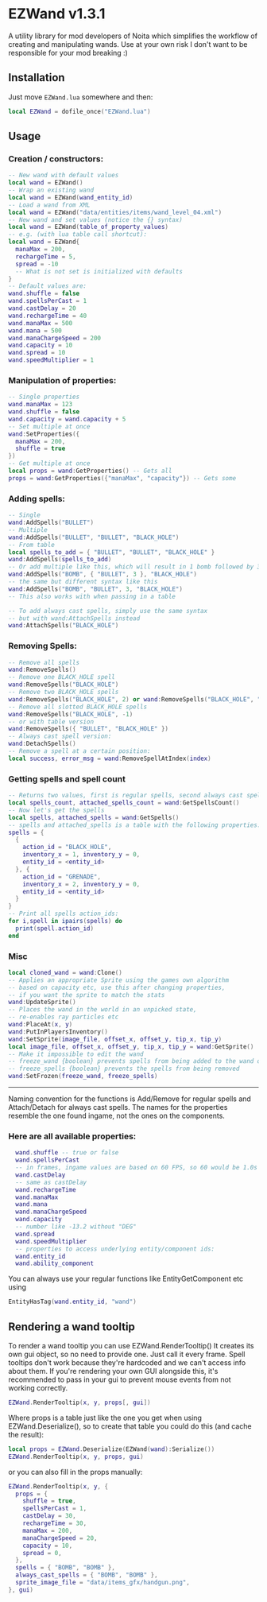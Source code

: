 # EZWand v1.3.1

A utility library for mod developers of Noita which simplifies the workflow of creating and manipulating wands. Use at your own risk I don't want to be responsible for your mod breaking :)

## Installation
Just move `EZWand.lua` somewhere and then:
```lua
local EZWand = dofile_once("EZWand.lua")
```
## Usage
### Creation / constructors:
```lua
-- New wand with default values
local wand = EZWand()
-- Wrap an existing wand
local wand = EZWand(wand_entity_id)
-- Load a wand from XML
local wand = EZWand("data/entities/items/wand_level_04.xml")
-- New wand and set values (notice the {} syntax)
local wand = EZWand(table_of_property_values)
-- e.g. (with lua table call shortcut):
local wand = EZWand{
  manaMax = 200,
  rechargeTime = 5,
  spread = -10
  -- What is not set is initialized with defaults
}
-- Default values are:
wand.shuffle = false
wand.spellsPerCast = 1
wand.castDelay = 20
wand.rechargeTime = 40
wand.manaMax = 500
wand.mana = 500
wand.manaChargeSpeed = 200
wand.capacity = 10
wand.spread = 10
wand.speedMultiplier = 1
```
### Manipulation of properties:
```lua
-- Single properties
wand.manaMax = 123
wand.shuffle = false
wand.capacity = wand.capacity + 5
-- Set multiple at once
wand:SetProperties({
  manaMax = 200,
  shuffle = true
})
-- Get multiple at once
local props = wand:GetProperties() -- Gets all
props = wand:GetProperties({"manaMax", "capacity"}) -- Gets some
```
### Adding spells:
```lua
-- Single
wand:AddSpells("BULLET")
-- Multiple
wand:AddSpells("BULLET", "BULLET", "BLACK_HOLE")
-- From table
local spells_to_add = { "BULLET", "BULLET", "BLACK_HOLE" }
wand:AddSpells(spells_to_add)
-- Or add multiple like this, which will result in 1 bomb followed by 3 bullets and then 1 black hole:
wand:AddSpells("BOMB", { "BULLET", 3 }, "BLACK_HOLE")
-- the same but different syntax like this
wand:AddSpells("BOMB", "BULLET", 3, "BLACK_HOLE")
-- This also works with when passing in a table

-- To add always cast spells, simply use the same syntax
-- but with wand:AttachSpells instead
wand:AttachSpells("BLACK_HOLE")
```
### Removing Spells:
```lua
-- Remove all spells
wand:RemoveSpells()
-- Remove one BLACK_HOLE spell
wand:RemoveSpells("BLACK_HOLE")
-- Remove two BLACK_HOLE spells
wand:RemoveSpells("BLACK_HOLE", 2) or wand:RemoveSpells("BLACK_HOLE", "BLACK_HOLE")
-- Remove all slotted BLACK_HOLE spells
wand:RemoveSpells("BLACK_HOLE", -1)
-- or with table version
wand:RemoveSpells({ "BULLET", "BLACK_HOLE" })
-- Always cast spell version:
wand:DetachSpells()
-- Remove a spell at a certain position:
local success, error_msg = wand:RemoveSpellAtIndex(index)
```
### Getting spells and spell count
```lua
-- Returns two values, first is regular spells, second always cast spells
local spells_count, attached_spells_count = wand:GetSpellsCount()
-- Now let's get the spells
local spells, attached_spells = wand:GetSpells()
-- spells and attached_spells is a table with the following properties:
spells = {
  {
    action_id = "BLACK_HOLE",
    inventory_x = 1, inventory_y = 0,
    entity_id = <entity_id>
  }, {
    action_id = "GRENADE",
    inventory_x = 2, inventory_y = 0,
    entity_id = <entity_id>
  }
}
-- Print all spells action_ids:
for i,spell in ipairs(spells) do
  print(spell.action_id)
end
```
### Misc
```lua
local cloned_wand = wand:Clone()
-- Applies an appropriate Sprite using the games own algorithm
-- based on capacity etc, use this after changing properties,
-- if you want the sprite to match the stats
wand:UpdateSprite()
-- Places the wand in the world in an unpicked state,
-- re-enables ray particles etc
wand:PlaceAt(x, y)
wand:PutInPlayersInventory()
wand:SetSprite(image_file, offset_x, offset_y, tip_x, tip_y)
local image_file, offset_x, offset_y, tip_x, tip_y = wand:GetSprite()
-- Make it impossible to edit the wand
-- freeze_wand {boolean} prevents spells from being added to the wand or moved
-- freeze_spells {boolean} prevents the spells from being removed
wand:SetFrozen(freeze_wand, freeze_spells)
```
***
Naming convention for the functions is Add/Remove for regular spells and Attach/Detach for always cast spells.
The names for the properties resemble the one found ingame, not the ones on the components.
### Here are all available properties:
```lua
  wand.shuffle -- true or false
  wand.spellsPerCast
  -- in frames, ingame values are based on 60 FPS, so 60 would be 1.0s
  wand.castDelay
  -- same as castDelay
  wand.rechargeTime
  wand.manaMax
  wand.mana
  wand.manaChargeSpeed
  wand.capacity
  -- number like -13.2 without "DEG"
  wand.spread
  wand.speedMultiplier
  -- properties to access underlying entity/component ids:
  wand.entity_id
  wand.ability_component
```
You can always use your regular functions like EntityGetComponent etc using
```lua
EntityHasTag(wand.entity_id, "wand")
```
## Rendering a wand tooltip
To render a wand tooltip you can use EZWand.RenderTooltip()
It creates its own gui object, so no need to provide one. Just call it every frame.
Spell tooltips don't work because they're hardcoded and we can't access info about them.
If you're rendering your own GUI alongside this, it's recommended to pass in your gui to prevent mouse events from not working correctly.
```lua
EZWand.RenderTooltip(x, y, props[, gui])
```
Where props is a table just like the one you get when using EZWand.Deserialize(), so to create that table you could do this (and cache the result):
```lua
local props = EZWand.Deserialize(EZWand(wand):Serialize())
EZWand.RenderTooltip(x, y, props, gui)
```
or you can also fill in the props manually:
```lua
EZWand.RenderTooltip(x, y, {
  props = {
    shuffle = true,
    spellsPerCast = 1,
    castDelay = 30,
    rechargeTime = 30,
    manaMax = 200,
    manaChargeSpeed = 20,
    capacity = 10,
    spread = 0,
  },
  spells = { "BOMB", "BOMB" },
  always_cast_spells = { "BOMB", "BOMB" },
  sprite_image_file = "data/items_gfx/handgun.png",
}, gui)
```